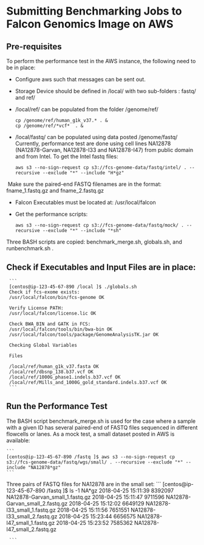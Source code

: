 # Submitting Benchmarking Jobs to Falcon Genomics Image on AWS

## Pre-requisites
To perform the performance test in the AWS instance, the following need to be in place:

- Configure aws such that messages can be sent out.

- Storage Device should be defined in /local/ with two sub-folders : fastq/ and ref/
  
- /local/ref/ can be populated from the folder /genome/ref/
    ```
    cp /genome/ref/human_g1k_v37.* . & 
    cp /genome/ref/*vcf*  . & 
    ```
- /local/fastq/ can be populated using data posted /genome/fastq/ 
  Currently, performance test are done using cell lines NA12878 (NA12878-Garvan, NA12878-I33 and NA12878-I47)
  from public domain and from Intel.  To get the Intel fastq files:
    ```
    aws s3 --no-sign-request cp s3://fcs-genome-data/fastq/intel/ . --recursive --exclude "*" --include "H*gz"
    ```
  Make sure the paired-end FASTQ filenames are in the format:  fname_1.fastq.gz and fname_2.fastq.gz
  
- Falcon Executables must be located at: /usr/local/falcon 

- Get the performance scripts:
     ```
     aws s3 --no-sign-request cp s3://fcs-genome-data/fastq/mock/ . --recursive --exclude "*" --include "*sh"
     ```
Three BASH scripts are copied: benchmark_merge.sh, globals.sh, and runbenchmark.sh .

## Check if Executables and Input Files are in place:
     ```
     [centos@ip-123-45-67-890 /local ]$ ./globals.sh
     Check if fcs-exome exists:
     /usr/local/falcon/bin/fcs-genome OK

     Verify License PATH:
     /usr/local/falcon/license.lic OK

     Check BWA_BIN and GATK in FCS:
     /usr/local/falcon/tools/bin/bwa-bin OK
     /usr/local/falcon/tools/package/GenomeAnalysisTK.jar OK

     Checking Global Variables

     Files

     /local/ref/human_g1k_v37.fasta OK
     /local/ref/dbsnp_138.b37.vcf OK
     /local/ref/1000G_phase1.indels.b37.vcf OK
     /local/ref/Mills_and_1000G_gold_standard.indels.b37.vcf OK
     ```





## Run the Performance Test

The BASH script benchmark_merge.sh is used for the case where a sample with a given ID has several 
paired-end of FASTQ files sequenced in different flowcells or lanes. As a mock test, a small dataset posted 
in AWS is available:

    ```
    [centos@ip-123-45-67-890 /fastq ]$ aws s3 --no-sign-request cp s3://fcs-genome-data/fastq/wgs/small/ . --recursive --exclude "*" --include "NA12878*gz"
    ```
    
Three pairs of FASTQ files for NA12878 are in the small set:
     ```
     [centos@ip-123-45-67-890 /fastq ]$ ls -1 NA*gz
     2018-04-25 15:11:39    8392097 NA12878-Garvan_small_1.fastq.gz
     2018-04-25 15:11:47    9711596 NA12878-Garvan_small_2.fastq.gz
     2018-04-25 15:12:02    6649129 NA12878-I33_small_1.fastq.gz
2018-04-25 15:11:56    7651551 NA12878-I33_small_2.fastq.gz
2018-04-25 15:23:44    6656575 NA12878-I47_small_1.fastq.gz
2018-04-25 15:23:52    7585362 NA12878-I47_small_2.fastq.gz

     
     ```















